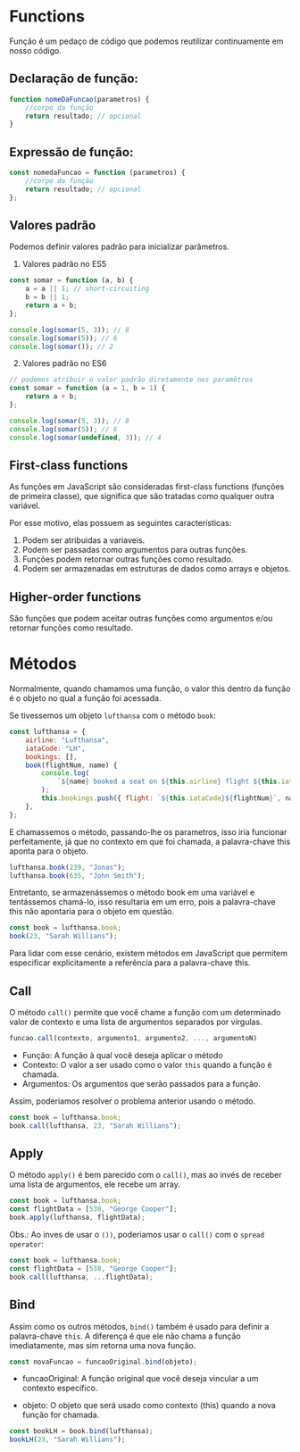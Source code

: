 # Functions

Função é um pedaço de código que podemos reutilizar continuamente em nosso código.

## Declaração de função:

```javascript
function nomeDaFuncao(parametros) {
	//corpo da função
	return resultado; // opcional
}
```

## Expressão de função:

```javascript
const nomedaFuncao = function (parametros) {
	//corpo da função
	return resultado; // opcional
};
```

## Valores padrão

Podemos definir valores padrão para inicializar parâmetros.

1. Valores padrão no ES5

```javascript
const somar = function (a, b) {
	a = a || 1; // short-circuiting
	b = b || 1;
	return a + b;
};

console.log(somar(5, 3)); // 8
console.log(somar(5)); // 6
console.log(somar()); // 2
```

2. Valores padrão no ES6

```javascript
// podemos atribuir o valor padrão diretamente nos paramêtros
const somar = function (a = 1, b = 1) {
	return a + b;
};

console.log(somar(5, 3)); // 8
console.log(somar(5)); // 6
console.log(somar(undefined, 3)); // 4
```

## First-class functions

As funções em JavaScript são consideradas first-class functions (funções de primeira classe), que significa que são tratadas como qualquer outra variável.

Por esse motivo, elas possuem as seguintes características:

1. Podem ser atribuidas a variaveis.
2. Podem ser passadas como argumentos para outras funções.
3. Funções podem retornar outras funções como resultado.
4. Podem ser armazenadas em estruturas de dados como arrays e objetos.

## Higher-order functions

São funções que podem aceitar outras funções como argumentos e/ou retornar funções como resultado.

# Métodos

Normalmente, quando chamamos uma função, o valor this dentro da função é o objeto no qual a função foi acessada.

Se tivessemos um objeto `lufthansa` com o método `book`:

```javascript
const lufthansa = {
	airline: "Lufthansa",
	iataCode: "LH",
	bookings: [],
	book(flightNum, name) {
		console.log(
			`${name} booked a seat on ${this.airline} flight ${this.iataCode}${flightNum}`
		);
		this.bookings.push({ flight: `${this.iataCode}${flightNum}`, name });
	},
};
```

E chamassemos o método, passando-lhe os parametros, isso iria funcionar perfeitamente, já que no contexto em que foi chamada, a palavra-chave this aponta para o objeto.

```javascript
lufthansa.book(239, "Jonas");
lufthansa.book(635, "John Smith");
```

Entretanto, se armazenássemos o método book em uma variável e tentássemos chamá-lo, isso resultaria em um erro, pois a palavra-chave this não apontaria para o objeto em questão.

```javascript
const book = lufthansa.book;
book(23, "Sarah Willians");
```

Para lidar com esse cenário, existem métodos em JavaScript que permitem especificar explicitamente a referência para a palavra-chave this.

## Call

O método `call()` permite que você chame a função com um determinado valor de contexto e uma lista de argumentos separados por vírgulas.

```javascript
funcao.call(contexto, argumento1, argumento2, ..., argumentoN)
```

- Função: A função à qual você deseja aplicar o método
- Contexto: O valor a ser usado como o valor `this` quando a função é chamada.
- Argumentos: Os argumentos que serão passados para a função.

Assim, poderiamos resolver o problema anterior usando o método.

```javascript
const book = lufthansa.book;
book.call(lufthansa, 23, "Sarah Willians");
```

## Apply

O método `apply()` é bem parecido com o `call()`, mas ao invés de receber uma lista de argumentos, ele recebe um array.

```javascript
const book = lufthansa.book;
const flightData = [538, "George Cooper"];
book.apply(lufthansa, flightData);
```

Obs.: Ao inves de usar o `())`, poderiamos usar o `call()` com o `spread operator`:

```javascript
const book = lufthansa.book;
const flightData = [538, "George Cooper"];
book.call(lufthansa, ...flightData);
```

## Bind

Assim como os outros métodos, `bind()` também é usado para definir a palavra-chave `this`. A diferença é que ele não chama a função imediatamente, mas sim retorna uma nova função.

```javascript
const novaFuncao = funcaoOriginal.bind(objeto);
```

- funcaoOriginal: A função original que você deseja vincular a um contexto específico.

- objeto: O objeto que será usado como contexto (this) quando a nova função for chamada.

```javascript
const bookLH = book.bind(lufthansa);
bookLH(23, "Sarah Willians");
```
